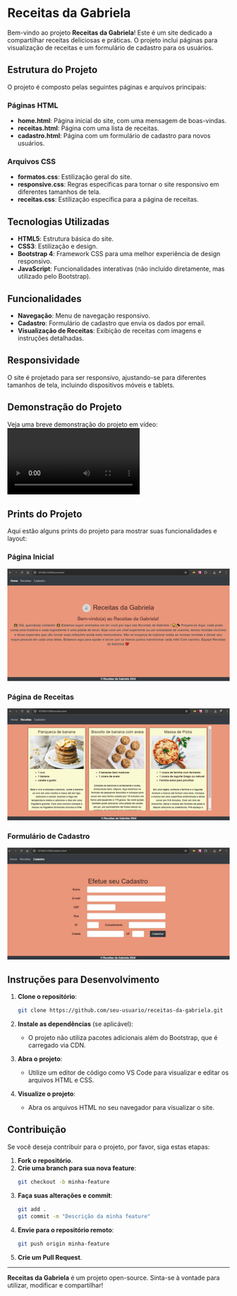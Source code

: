 # Receitas da Gabriela

Bem-vindo ao projeto **Receitas da Gabriela**! Este é um site dedicado a compartilhar receitas deliciosas e práticas. O projeto inclui páginas para visualização de receitas e um formulário de cadastro para os usuários.

## Estrutura do Projeto

O projeto é composto pelas seguintes páginas e arquivos principais:

### Páginas HTML

- **home.html**: Página inicial do site, com uma mensagem de boas-vindas.
- **receitas.html**: Página com uma lista de receitas.
- **cadastro.html**: Página com um formulário de cadastro para novos usuários.

### Arquivos CSS

- **formatos.css**: Estilização geral do site.
- **responsive.css**: Regras específicas para tornar o site responsivo em diferentes tamanhos de tela.
- **receitas.css**: Estilização específica para a página de receitas.


## Tecnologias Utilizadas

- **HTML5**: Estrutura básica do site.
- **CSS3**: Estilização e design.
- **Bootstrap 4**: Framework CSS para uma melhor experiência de design responsivo.
- **JavaScript**: Funcionalidades interativas (não incluído diretamente, mas utilizado pelo Bootstrap).

## Funcionalidades

- **Navegação**: Menu de navegação responsivo.
- **Cadastro**: Formulário de cadastro que envia os dados por email.
- **Visualização de Receitas**: Exibição de receitas com imagens e instruções detalhadas.

## Responsividade

O site é projetado para ser responsivo, ajustando-se para diferentes tamanhos de tela, incluindo dispositivos móveis e tablets.

## Demonstração do Projeto

Veja uma breve demonstração do projeto em vídeo:
![Vídeo do Projeto](./src/image/layout/site-receitas.mp4)


## Prints do Projeto

Aqui estão alguns prints do projeto para mostrar suas funcionalidades e layout:

### Página Inicial

![Página Inicial](./src/image/layout/home.JPG)

### Página de Receitas

![Página de Receitas](./src/image/layout/receitas.JPG)

### Formulário de Cadastro

![Formulário de Cadastro](./src/image/layout/cadastro.JPG)

## Instruções para Desenvolvimento

1. **Clone o repositório**:
    ```bash
    git clone https://github.com/seu-usuario/receitas-da-gabriela.git
    ```

2. **Instale as dependências** (se aplicável):
    - O projeto não utiliza pacotes adicionais além do Bootstrap, que é carregado via CDN.

3. **Abra o projeto**:
    - Utilize um editor de código como VS Code para visualizar e editar os arquivos HTML e CSS.

4. **Visualize o projeto**:
    - Abra os arquivos HTML no seu navegador para visualizar o site.

## Contribuição

Se você deseja contribuir para o projeto, por favor, siga estas etapas:

1. **Fork o repositório**.
2. **Crie uma branch para sua nova feature**:
    ```bash
    git checkout -b minha-feature
    ```
3. **Faça suas alterações e commit**:
    ```bash
    git add .
    git commit -m "Descrição da minha feature"
    ```
4. **Envie para o repositório remoto**:
    ```bash
    git push origin minha-feature
    ```
5. **Crie um Pull Request**.


---

**Receitas da Gabriela** é um projeto open-source. Sinta-se à vontade para utilizar, modificar e compartilhar!

